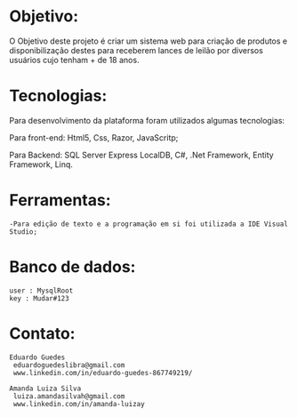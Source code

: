 # Objetivo:
O Objetivo deste projeto é criar um sistema web para criação de produtos e disponibilização destes
para receberem lances de leilão por diversos usuários cujo tenham + de 18 anos.


# Tecnologias:
Para desenvolvimento da plataforma foram utilizados algumas tecnologias: 

Para front-end: 
	Html5,
	Css,
    Razor,
    JavaScritp;
  
  Para Backend:
    SQL Server Express LocalDB,
    C#,
    .Net Framework,
    Entity Framework,
    Linq.

# Ferramentas:
	-Para edição de texto e a programação em si foi utilizada a IDE Visual Studio; 
	
# Banco de dados:
	user : MysqlRoot
	key : Mudar#123 

# Contato: 
	Eduardo Guedes
	 eduardoguedeslibra@gmail.com
	 www.linkedin.com/in/eduardo-guedes-867749219/

    Amanda Luiza Silva
     luiza.amandasilvah@gmail.com
     www.linkedin.com/in/amanda-luizay

